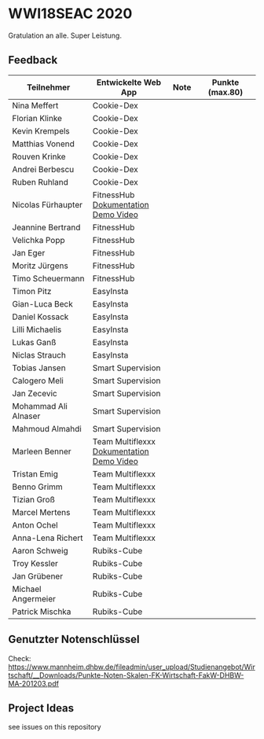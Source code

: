 # WWI18SEAC 2020
Gratulation an alle. Super Leistung.

## Feedback

| Teilnehmer | Entwickelte Web App | Note | Punkte (max.80)
|----------------------|----------|----------|------|
| Nina Meffert | Cookie-Dex |   |  |
| Florian Klinke | Cookie-Dex |   |  |
| Kevin Krempels | Cookie-Dex |   |  |
| Matthias Vonend | Cookie-Dex |   |  | 
| Rouven Krinke | Cookie-Dex |   |  | 
| Andrei Berbescu | Cookie-Dex |   |  |
| Ruben Ruhland | Cookie-Dex |   |  |
| Nicolas Fürhaupter | FitnessHub<br />[Dokumentation](https://github.com/TimoScheuermann/FitnessHub)<br />[Demo Video](https://youtu.be/9lRLQRGrHpg) |   |  |
| Jeannine Bertrand | FitnessHub |   |  |
| Velichka Popp | FitnessHub |   |  |
| Jan Eger | FitnessHub |   |  |
| Moritz Jürgens | FitnessHub |   |  |
| Timo Scheuermann | FitnessHub |   |  |
| Timon Pitz | EasyInsta |   |  |
| Gian-Luca Beck | EasyInsta |   |  |
| Daniel Kossack | EasyInsta |   |  |
| Lilli Michaelis | EasyInsta |   |  |
| Lukas Ganß | EasyInsta |   |  |
| Niclas Strauch | EasyInsta |   |  |
| Tobias Jansen | Smart Supervision |   |  |
| Calogero Meli | Smart Supervision |   |  |
| Jan Zecevic | Smart Supervision |   |  |
| Mohammad Ali Alnaser | Smart Supervision |   |  |
| Mahmoud Almahdi | Smart Supervision |   |  |
| Marleen Benner | Team Multiflexxx<br>[Dokumentation](https://github.com/Multiflexxx/FlexRent)<br>[Demo Video](https://youtu.be/zXzQHtgxkrM)|   |  |
| Tristan Emig | Team Multiflexxx |   |  |
| Benno Grimm | Team Multiflexxx |   |  |
| Tizian Groß | Team Multiflexxx |   |  |
| Marcel Mertens | Team Multiflexxx |   |  |
| Anton Ochel | Team Multiflexxx |   |  |
| Anna-Lena Richert | Team Multiflexxx |   |  |
| Aaron Schweig | Rubiks-Cube |   |  |
| Troy Kessler | Rubiks-Cube |   |  |
| Jan Grübener | Rubiks-Cube |   |  |
| Michael Angermeier | Rubiks-Cube |   |  |
| Patrick Mischka | Rubiks-Cube |   |  |

## Genutzter Notenschlüssel
Check: https://www.mannheim.dhbw.de/fileadmin/user_upload/Studienangebot/Wirtschaft/__Downloads/Punkte-Noten-Skalen-FK-Wirtschaft-FakW-DHBW-MA-201203.pdf


## Project Ideas
see issues on this repository

